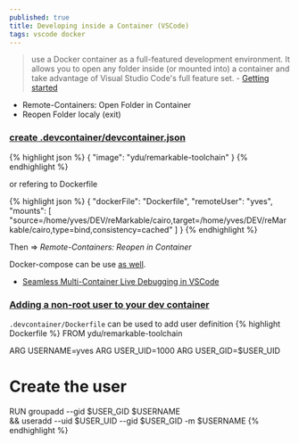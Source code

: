 ```yaml
---
published: true
title: Developing inside a Container (VSCode)
tags: vscode docker
---
```

> use a Docker container as a full-featured development environment. It allows you to open any folder inside (or mounted into) a container and take advantage of Visual Studio Code's full feature set. - [Getting started](https://code.visualstudio.com/docs/remote/containers)


- Remote-Containers: Open Folder in Container
- Reopen Folder localy (exit)

### [create .devcontainer/devcontainer.json](https://code.visualstudio.com/docs/remote/create-dev-container)
{% highlight json %}
{
    "image": "ydu/remarkable-toolchain"
}
{% endhighlight %}

or refering to Dockerfile

{% highlight json %}
{
    "dockerFile": "Dockerfile",
    "remoteUser": "yves",
    "mounts": [
        "source=/home/yves/DEV/reMarkable/cairo,target=/home/yves/DEV/reMarkable/cairo,type=bind,consistency=cached"
      ]
}
{% endhighlight %}

Then => *Remote-Containers: Reopen in Container*

Docker-compose can be use [as well](https://code.visualstudio.com/docs/remote/create-dev-container#_use-docker-compose).
- [Seamless Multi-Container Live Debugging in VSCode](https://medium.com/microsoftazure/seamless-multi-container-multi-root-workspaces-debugging-in-vscode-devcontainers-on-steroid-54d7cff4ff77)

### [Adding a non-root user to your dev container](https://code.visualstudio.com/docs/remote/containers-advanced#_adding-a-nonroot-user-to-your-dev-container)

`.devcontainer/Dockerfile` can be used to add user definition
{% highlight Dockerfile %}
FROM ydu/remarkable-toolchain

ARG USERNAME=yves
ARG USER_UID=1000
ARG USER_GID=$USER_UID

# Create the user
RUN groupadd --gid $USER_GID $USERNAME \
    && useradd --uid $USER_UID --gid $USER_GID -m $USERNAME
{% endhighlight %}
